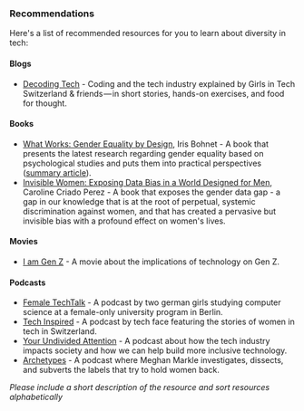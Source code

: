 ### Recommendations

Here's a list of recommended resources for you to learn about diversity in tech:

#### Blogs
- [Decoding Tech](https://medium.com/decoding-tech) - Coding and the tech industry explained by Girls in Tech Switzerland & friends — in short stories, hands-on exercises, and food for thought. 

#### Books
- [What Works: Gender Equality by Design](https://scholar.harvard.edu/iris_bohnet/what-works), Iris Bohnet - A book that presents the latest research regarding gender equality based on psychological studies and puts them into practical perspectives ([summary article](https://knowledge.wharton.upenn.edu/article/gender-equality-design-building-inclusive-productive-workplace/)).
- [Invisible Women: Exposing Data Bias in a World Designed for Men](https://carolinecriadoperez.com/book/invisible-women/), Caroline Criado Perez - A book that exposes the gender data gap - a gap in our knowledge that is at the root of perpetual, systemic discrimination against women, and that has created a pervasive but invisible bias with a profound effect on women's lives.
#### Movies
- [I am Gen Z](https://iamgenzfilm.com/) - A movie about the implications of technology on Gen Z.

#### Podcasts
- [Female TechTalk](https://www.female-techtalk.com/) - A podcast by two german girls studying computer science at a female-only university program in Berlin.
- [Tech Inspired](https://anchor.fm/team-techface) - A podcast by tech face featuring the stories of women in tech in Switzerland.
- [Your Undivided Attention](https://www.humanetech.com/podcast) - A podcast about how the tech industry impacts society and how we can help build more inclusive technology.
- [Archetypes](https://open.spotify.com/show/6UfyXZgVAUX1UzF8j5L72t) - A podcast where Meghan Markle investigates, dissects, and subverts the labels that try to hold women back.

*Please include a short description of the resource and sort resources alphabetically*
